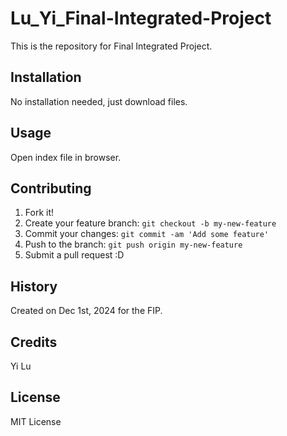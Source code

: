 # Lu_Yi_Final-Integrated-Project
This is the repository for Final Integrated Project.

## Installation
No installation needed, just download files.

## Usage
Open index file in browser.

## Contributing
1. Fork it!
2. Create your feature branch: `git checkout -b my-new-feature`
3. Commit your changes: `git commit -am 'Add some feature'`
4. Push to the branch: `git push origin my-new-feature`
5. Submit a pull request :D

## History
Created on Dec 1st, 2024 for the FIP.

## Credits
Yi Lu

## License

MIT License
